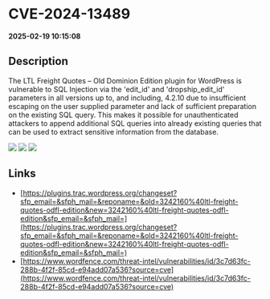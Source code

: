 # CVE-2024-13489

**2025-02-19 10:15:08**

## Description
The LTL Freight Quotes – Old Dominion Edition plugin for WordPress is vulnerable to SQL Injection via the 'edit_id' and 'dropship_edit_id' parameters in all versions up to, and including, 4.2.10 due to insufficient escaping on the user supplied parameter and lack of sufficient preparation on the existing SQL query.  This makes it possible for unauthenticated attackers to append additional SQL queries into already existing queries that can be used to extract sensitive information from the database.

![](https://img.shields.io/static/v1?label=Score&message=7.5&color=red)
![](https://img.shields.io/static/v1?label=Severity&message=HIGH&color=red)
![](https://img.shields.io/static/v1?label=CWE&message=SQL&color=green)

## Links
- [https://plugins.trac.wordpress.org/changeset?sfp_email=&sfph_mail=&reponame=&old=3242160%40ltl-freight-quotes-odfl-edition&new=3242160%40ltl-freight-quotes-odfl-edition&sfp_email=&sfph_mail=](https://plugins.trac.wordpress.org/changeset?sfp_email=&sfph_mail=&reponame=&old=3242160%40ltl-freight-quotes-odfl-edition&new=3242160%40ltl-freight-quotes-odfl-edition&sfp_email=&sfph_mail=)
- [https://www.wordfence.com/threat-intel/vulnerabilities/id/3c7d63fc-288b-4f2f-85cd-e94add07a536?source=cve](https://www.wordfence.com/threat-intel/vulnerabilities/id/3c7d63fc-288b-4f2f-85cd-e94add07a536?source=cve)
